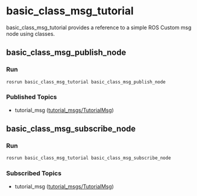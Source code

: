 # basic_class_msg_tutorial

basic_class_msg_tutorial provides a reference to a simple ROS Custom msg node using classes.

## basic_class_msg_publish_node

### Run

```bash
rosrun basic_class_msg_tutorial basic_class_msg_publish_node
```

### Published Topics
- tutorial_msg ([tutorial_msgs/TutorialMsg](https://github.com/PigeonSensei/pigeon_ros_tutorial/blob/master/others/tutorial_msgs/msg/TutorialMsg.msg))


## basic_class_msg_subscribe_node

### Run
```bash
rosrun basic_class_msg_tutorial basic_class_msg_subscribe_node
```

### Subscribed Topics
- tutorial_msg ([tutorial_msgs/TutorialMsg](https://github.com/PigeonSensei/pigeon_ros_tutorial/blob/master/others/tutorial_msgs/msg/TutorialMsg.msg))


